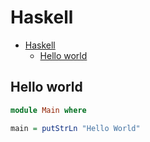# Haskell

<!--ts-->
* [Haskell](hasekll.md#haskell)
   * [Hello world](hasekll.md#hello-world)

<!-- Added by: runner, at: Wed Sep 22 06:43:06 UTC 2021 -->

<!--te-->

## Hello world
```haskell
module Main where

main = putStrLn "Hello World"
```
